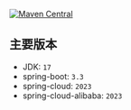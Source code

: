 [![Maven Central](https://maven-badges.herokuapp.com/maven-central/com.power4j.fist3/fist-kit-dependencies/badge.svg)](https://maven-badges.herokuapp.com/maven-central/com.power4j.fist3/fist-kit-dependencies)
## 主要版本

- JDK: `17`
- spring-boot: `3.3`
- spring-cloud: `2023`
- spring-cloud-alibaba: `2023`
